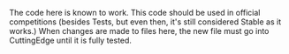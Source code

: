 The code here is known to work. 
This code should be used in official competitions (besides Tests, but even then, it's still considered Stable as it works.)
When changes are made to files here, the new file must go into CuttingEdge until it is fully tested. 


